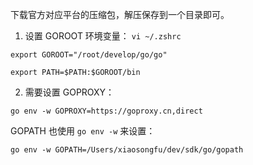 
下载官方对应平台的压缩包，解压保存到一个目录即可。

1. 设置 GOROOT 环境变量： `vi ~/.zshrc`

```
export GOROOT="/root/develop/go/go"

export PATH=$PATH:$GOROOT/bin
```

2. 需要设置 GOPROXY：

```
go env -w GOPROXY=https://goproxy.cn,direct
```

GOPATH 也使用 `go env -w` 来设置：

```
go env -w GOPATH=/Users/xiaosongfu/dev/sdk/go/gopath
```

